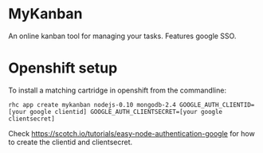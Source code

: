 
MyKanban
=============

An online kanban tool for managing your tasks. Features google SSO.


Openshift setup
=============

To install a matching cartridge in openshift from the commandline:
```
rhc app create mykanban nodejs-0.10 mongodb-2.4 GOOGLE_AUTH_CLIENTID=[your google clientid] GOOGLE_AUTH_CLIENTSECRET=[your google clientsecret]
```
Check https://scotch.io/tutorials/easy-node-authentication-google for how to create the clientid and clientsecret.
